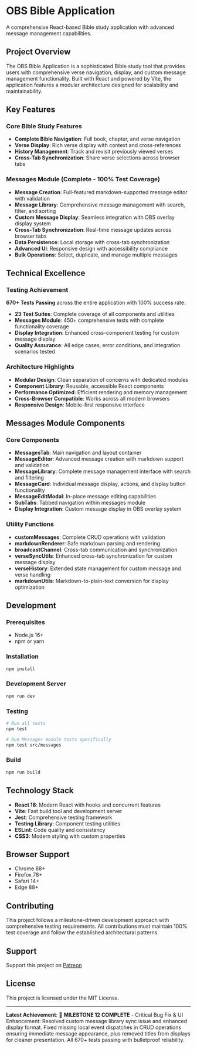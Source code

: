 # OBS Bible Application

A comprehensive React-based Bible study application with advanced message management capabilities.

## Project Overview

The OBS Bible Application is a sophisticated Bible study tool that provides users with comprehensive verse navigation, display, and custom message management functionality. Built with React and powered by Vite, the application features a modular architecture designed for scalability and maintainability.

## Key Features

### Core Bible Study Features
- **Complete Bible Navigation**: Full book, chapter, and verse navigation
- **Verse Display**: Rich verse display with context and cross-references
- **History Management**: Track and revisit previously viewed verses
- **Cross-Tab Synchronization**: Share verse selections across browser tabs

### Messages Module (Complete - 100% Test Coverage)
- **Message Creation**: Full-featured markdown-supported message editor with validation
- **Message Library**: Comprehensive message management with search, filter, and sorting
- **Custom Message Display**: Seamless integration with OBS overlay display system
- **Cross-Tab Synchronization**: Real-time message updates across browser tabs
- **Data Persistence**: Local storage with cross-tab synchronization
- **Advanced UI**: Responsive design with accessibility compliance
- **Bulk Operations**: Select, duplicate, and manage multiple messages

## Technical Excellence

### Testing Achievement 
**670+ Tests Passing** across the entire application with 100% success rate:
- **23 Test Suites**: Complete coverage of all components and utilities
- **Messages Module**: 450+ comprehensive tests with complete functionality coverage
- **Display Integration**: Enhanced cross-component testing for custom message display
- **Quality Assurance**: All edge cases, error conditions, and integration scenarios tested

### Architecture Highlights
- **Modular Design**: Clean separation of concerns with dedicated modules
- **Component Library**: Reusable, accessible React components
- **Performance Optimized**: Efficient rendering and memory management
- **Cross-Browser Compatible**: Works across all modern browsers
- **Responsive Design**: Mobile-first responsive interface

## Messages Module Components

### Core Components
- **MessagesTab**: Main navigation and layout container
- **MessageEditor**: Advanced message creation with markdown support and validation
- **MessageLibrary**: Complete message management interface with search and filtering
- **MessageCard**: Individual message display, actions, and display button functionality
- **MessageEditModal**: In-place message editing capabilities
- **SubTabs**: Tabbed navigation within messages module
- **Display Integration**: Custom message display in OBS overlay system

### Utility Functions
- **customMessages**: Complete CRUD operations with validation
- **markdownRenderer**: Safe markdown parsing and rendering
- **broadcastChannel**: Cross-tab communication and synchronization
- **verseSyncUtils**: Enhanced cross-tab synchronization for custom message display
- **verseHistory**: Extended state management for custom message and verse handling
- **markdownUtils**: Markdown-to-plain-text conversion for display optimization

## Development

### Prerequisites
- Node.js 16+ 
- npm or yarn

### Installation
```bash
npm install
```

### Development Server
```bash
npm run dev
```

### Testing
```bash
# Run all tests
npm test

# Run Messages module tests specifically
npm test src/messages
```

### Build
```bash
npm run build
```

## Technology Stack

- **React 18**: Modern React with hooks and concurrent features
- **Vite**: Fast build tool and development server
- **Jest**: Comprehensive testing framework
- **Testing Library**: Component testing utilities
- **ESLint**: Code quality and consistency
- **CSS3**: Modern styling with custom properties

## Browser Support

- Chrome 88+
- Firefox 78+
- Safari 14+
- Edge 88+

## Contributing

This project follows a milestone-driven development approach with comprehensive testing requirements. All contributions must maintain 100% test coverage and follow the established architectural patterns.

## Support

Support this project on [Patreon](https://patreon.com/chrishayescodes)

## License

This project is licensed under the MIT License.

---

**Latest Achievement**: 🎉 **MILESTONE 12 COMPLETE** - Critical Bug Fix & UI Enhancement: Resolved custom message library sync issue and enhanced display format. Fixed missing local event dispatches in CRUD operations ensuring immediate message appearance, plus removed titles from displays for cleaner presentation. All 670+ tests passing with bulletproof reliability.
